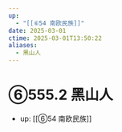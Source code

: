 ```yaml
---
up:
  - "[[⑥54 南欧民族]]"
date: 2025-03-01
ctime: 2025-03-01T13:50:22
aliases:
  - 黑山人
---
```


# ⑥555.2 黑山人

- up: [[⑥54 南欧民族]]
